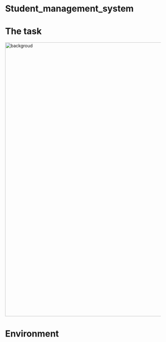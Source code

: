 # Student_management_system
# The task
<img width="883" alt="backgroud" src="https://user-images.githubusercontent.com/90904086/163848072-fbf7454f-068a-4dc0-9c71-a870916b5bba.png">

# Environment
